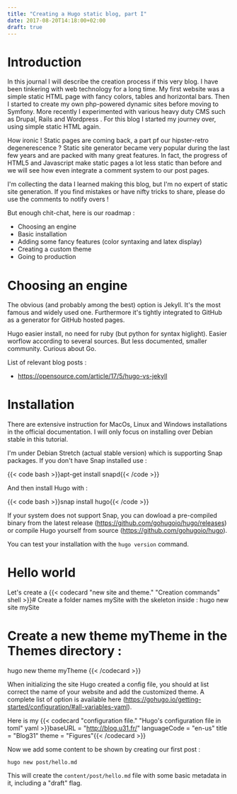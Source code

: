 ```yaml
---
title: "Creating a Hugo static blog, part I"
date: 2017-08-20T14:18:00+02:00
draft: true
---
```

# Introduction
In this journal I will describe the creation process if this very blog. I have been tinkering with web technology for a long time. My first website was a simple static HTML page with fancy colors, tables and horizontal bars. Then I started to create  my own php-powered dynamic sites before moving to Symfony. More recently I experimented with various heavy duty CMS such as Drupal, Rails and Wordpress . For this blog I started my journey over, using simple static HTML again.

How ironic ! Static pages are coming back, a part pf our hipster-retro degenerescence ? Static site generator became very popular during the last few years and are packed with many great features. In fact, the progress of HTML5 and Javascript make static pages a lot less static than before and we will see how even integrate a comment system to our post pages.

I'm collecting the data I learned making this blog, but I'm no expert of static site generation. If you find mistakes or have nifty tricks to share, please do use the comments to notify overs !

But enough chit-chat, here is our roadmap :

* Choosing an engine
* Basic installation
* Adding some fancy features (color syntaxing and latex display)
* Creating a custom theme
* Going to production

# Choosing an engine
The obvious (and probably among the best) option is Jekyll. It's the most famous and widely used one. Furthermore it's tightly integrated to GitHub as a generator for GitHub hosted pages.

Hugo easier install, no need for ruby (but python for syntax higlight). Easier worflow according to several sources. But less documented, smaller community. Curious about Go.

List of relevant blog posts :

* https://opensource.com/article/17/5/hugo-vs-jekyll

# Installation

There are extensive instruction for MacOs, Linux and Windows installations in the official documentation. I will only focus on installing over Debian stable in this tutorial.

I'm under Debian Stretch (actual stable version) which is supporting Snap packages. If you don't have Snap installed use :

{{< code bash >}}apt-get install snapd{{< /code >}}

And then install Hugo with :

{{< code bash >}}snap install hugo{{< /code >}}

If your system does not support Snap, you can dowload a pre-compiled binary from the latest release (https://github.com/gohugoio/hugo/releases) or compile Hugo yourself from source (https://github.com/gohugoio/hugo).

You can test your installation with the `hugo version` command.

# Hello world

Let's create a {{< codecard "new site and theme." "Creation commands" shell >}}# Create a folder names mySite with the skeleton inside :
hugo new site mySite
# Create a new theme myTheme in the Themes directory :
hugo new theme myTheme
{{< /codecard >}}

When initializing the site Hugo created a config file, you should at list correct the name of your website and add the customized theme. A complete list of option is available here (https://gohugo.io/getting-started/configuration/#all-variables-yaml).

Here is my {{< codecard "configuration file." "Hugo's configuration file in toml" yaml >}}baseURL = "http://blog.u31.fr/"
languageCode = "en-us"
title = "Blog31"
theme = "Figures"{{< /codecard >}}



Now we add some content to be shown by creating our first post :

    hugo new post/hello.md

This will create the `content/post/hello.md` file with some basic metadata in it, including a "draft" flag.
